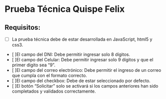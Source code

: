 # Prueba Técnica Quispe Felix

## Requisitos:

- [ ] La prueba técnica debe de estar desarrollada en JavaScript, html5 y css3.
- [ ]El campo del DNI: Debe permitir ingresar solo 8 dígitos.
- [ ]El campo del Celular: Debe permitir ingresar solo 9 dígitos y que el primer digito sea “9”.
- [ ]El campo del correo electrónico: Debe permitir el ingreso de un correo que cumpla con el formato correcto.
- [ ]El campo del checkbox: Debe de estar seleccionado por defecto.
- [ ]El botón “Solicitar” solo se activará si los campos anteriores han sido completados y validados correctamente.
